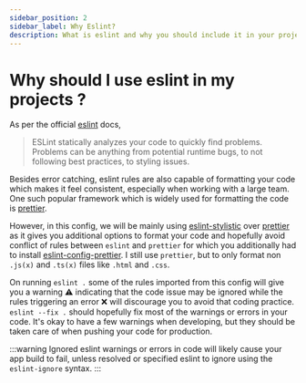 ```yaml
---
sidebar_position: 2
sidebar_label: Why Eslint?
description: What is eslint and why you should include it in your projects?
---
```


# Why should I use eslint in my projects ?

As per the official [eslint](https://eslint.org/) docs, 

> ESLint statically analyzes your code to quickly find problems. Problems can be anything from potential runtime bugs, to not following best practices, to styling issues.

Besides error catching, eslint rules are also capable of formatting your code which makes it feel consistent, especially when working with a large team. One such popular framework which is widely used for formatting the code is [prettier](https://prettier.io/).

However, in this config, we will be mainly using [eslint-stylistic](https://eslint.style/) over [prettier](https://prettier.io/) as it gives you additional options to format your code and hopefully avoid conflict of rules between `eslint` and `prettier` for which you additionally had to install [eslint-config-prettier](https://www.npmjs.com/package/eslint-config-prettier). I still use `prettier`, but to only format non `.js(x)` and `.ts(x)` files like `.html` and `.css`.  

On running `eslint .` some of the rules imported from this config will give you a warning ⚠️ indicating that the code issue may be ignored while the rules triggering an error ❌ will discourage you to avoid that coding practice. `eslint --fix .` should hopefully fix most of the warnings or errors in your code. It's okay to have a few warnings when developing, but they should be taken care of when pushing your code for production. 

:::warning
Ignored eslint warnings or errors in code will likely cause your app build to fail, unless resolved or specified eslint to ignore using the `eslint-ignore` syntax.
:::
